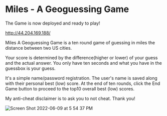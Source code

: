 
# Miles - A Geoguessing Game

The Game is now deployed and ready to play!

http://44.204.169.188/
 
Miles A Geoguessing Game is a ten round game of guessing in miles the distance between two US cities.

Your score is determined by the difference(higher or lower) of your guess and the actual answer.
You only have ten seconds and what you have in the guessbox is your guess.

It's a simple name/password registration. The user's name is saved along with their personal best (low) score.
At the end of ten rounds, click the End Game button to proceed to the top10 overall best (low) scores.

My anti-cheat disclaimer is to ask you to not cheat. Thank you!


![Screen Shot 2022-06-09 at 5 54 37 PM](https://user-images.githubusercontent.com/93731346/173198061-2b8603ce-c9ff-4d6d-af83-563f93ec5882.png)
